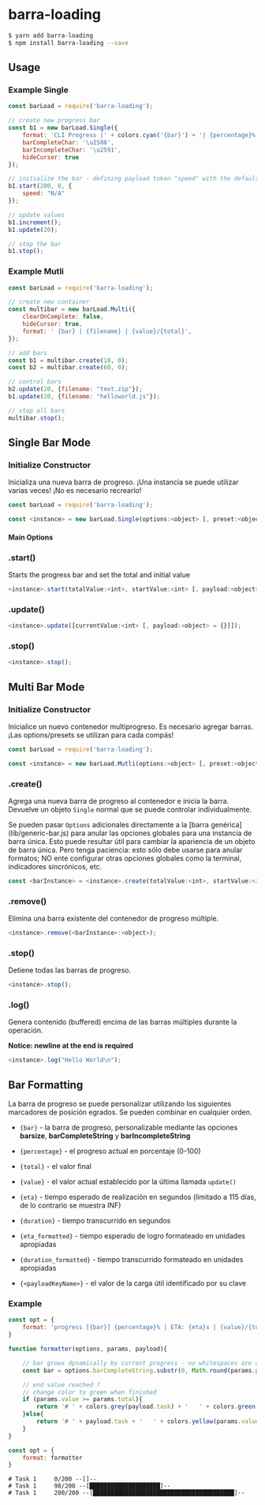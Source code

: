 # barra-loading

```bash
$ yarn add barra-loading
$ npm install barra-loading --save
```

Usage
------------

### Example Single ###

```js
const barLoad = require('barra-loading');

// create new progress bar
const b1 = new barLoad.Single({
    format: 'CLI Progress |' + colors.cyan('{bar}') + '| {percentage}% || {value}/{total} Chunks || Speed: {speed}',
    barCompleteChar: '\u2588',
    barIncompleteChar: '\u2591',
    hideCursor: true
});

// initialize the bar - defining payload token "speed" with the default value "N/A"
b1.start(200, 0, {
    speed: "N/A"
});

// update values
b1.increment();
b1.update(20);

// stop the bar
b1.stop();
```
### Example Mutli ###
```js
const barLoad = require('barra-loading');

// create new container
const multibar = new barLoad.Multi({
    clearOnComplete: false,
    hideCursor: true,
    format: ' {bar} | {filename} | {value}/{total}',
});

// add bars
const b1 = multibar.create(10, 0);
const b2 = multibar.create(60, 0);

// control bars
b2.update(20, {filename: "text.zip"});
b1.update(20, {filename: "helloworld.js"});

// stop all bars
multibar.stop();
```

Single Bar Mode
-----------------------------------


### Initialize Constructor ###

Inicializa una nueva barra de progreso. ¡Una instancia se puede utilizar varias veces! ¡No es necesario recrearlo!

```js
const barLoad = require('barra-loading');

const <instance> = new barLoad.Single(options:<object> [, preset:<object>]);
```

#### Main Options ####


###  <instance>.start() ###

Starts the progress bar and set the total and initial value

```js
<instance>.start(totalValue:<int>, startValue:<int> [, payload:<object> = {}]);
```
###  <instance>.update() ###
```js
<instance>.update([currentValue:<int> [, payload:<object> = {}]]);

```
### <instance>.stop() ###
```js
<instance>.stop();
```

Multi Bar Mode
-----------------------------------

### Initialize Constructor ###


Inicialice un nuevo contenedor multiprogreso. Es necesario agregar barras. ¡Las options/presets se utilizan para cada compás! 

```js
const barLoad = require('barra-loading');

const <instance> = new barLoad.Mutli(options:<object> [, preset:<object>]);
```

### <instance>.create() ###

Agrega una nueva barra de progreso al contenedor e inicia la barra. Devuelve un objeto `Single` normal que se puede controlar individualmente.

Se pueden pasar `Options` adicionales directamente a la [barra genérica] (lib/generic-bar.js) para anular las opciones globales para una instancia de barra única. Esto puede resultar útil para cambiar la apariencia de un objeto de barra única. Pero tenga paciencia: esto sólo debe usarse para anular formatos; NO <int>ente configurar otras opciones globales como la terminal, indicadores sincrónicos, etc.

```js
const <barInstance> = <instance>.create(totalValue:<int>, startValue:<int> [, payload:<object> = {} [, barOptions:<object> = {}]]);
```

### <instance>.remove() ###

Elimina una barra existente del contenedor de progreso múltiple.

```js
<instance>.remove(<barInstance>:<object>);
```

### <instance>.stop() ###

Detiene todas las barras de progreso.

```js
<instance>.stop();
```

### <instance>.log() ###

Genera contenido (buffered) encima de las barras múltiples durante la operación.

**Notice: newline at the end is required**


```js
<instance>.log("Hello World\n");
```


Bar Formatting
-----------------------------------

La barra de progreso se puede personalizar utilizando los siguientes marcadores de posición <int>egrados. Se pueden combinar en cualquier orden.
- `{bar}` - la barra de progreso, personalizable mediante las opciones **barsize**, **barCompleteString** y **barIncompleteString**

- `{percentage}` - el progreso actual en porcentaje (0-100)

- `{total}` - el valor final

- `{value}` - el valor actual establecido por la última llamada `update()`

- `{eta}` - tiempo esperado de realización en segundos (limitado a 115 días, de lo contrario se muestra INF)

- `{duration}` - tiempo transcurrido en segundos

- `{eta_formatted}` - tiempo esperado de logro formateado en unidades apropiadas

- `{duration_formatted}` - tiempo transcurrido formateado en unidades apropiadas

- `{<payloadKeyName>}` - el valor de la carga útil identificado por su clave


### Example ###

```js
const opt = {
    format: 'progress [{bar}] {percentage}% | ETA: {eta}s | {value}/{total}'
}
```

```js
function formatter(options, params, payload){

    // bar grows dynamically by current progress - no whitespaces are added
    const bar = options.barCompleteString.substr(0, Math.round(params.progress*options.barsize));

    // end value reached ?
    // change color to green when finished
    if (params.value >= params.total){
        return '# ' + colors.grey(payload.task) + '   ' + colors.green(params.value + '/' + params.total) + ' --[' + bar + ']-- ';
    }else{
        return '# ' + payload.task + '   ' + colors.yellow(params.value + '/' + params.total) + ' --[' + bar + ']-- ';
    }
}

const opt = {
    format: formatter
}
```

```
# Task 1     0/200 --[]--
# Task 1     98/200 --[████████████████████]--
# Task 1     200/200 --[████████████████████████████████████████]--
```
